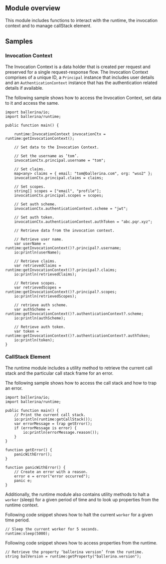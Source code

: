 ## Module overview

This module includes functions to interact with the runtime, the invocation context and to manage callStack element.

## Samples

### Invocation Context

The Invocation Context is a data holder that is created per request and preserved for a single request-response flow.
The Invocation Context comprises of a unique ID, a `Principal` instance that includes user details and an 
 `AuthenticationContext` instance that has the authentication related details if available.
 
 The following sample shows how to access the Invocation Context, set data to it and access the same.
 ```ballerina
 import ballerina/io;
 import ballerina/runtime;
 
 public function main() {
 
     runtime:InvocationContext invocationCtx = runtime:getInvocationContext();
 
     // Set data to the Invocation Context.
 
     // Set the username as ‘tom’.
     invocationCtx.principal.username = "tom";
 
     // Set claims.
     map<any> claims = { email: "tom@ballerina.com", org: "wso2" };
     invocationCtx.principal.claims = claims;
 
     // Set scopes.
     string[] scopes = ["email", "profile"];
     invocationCtx.principal.scopes = scopes;
 
     // Set auth scheme.
     invocationCtx.authenticationContext.scheme = "jwt";
 
     // Set auth token.
     invocationCtx.authenticationContext.authToken = "abc.pqr.xyz";
 
     // Retrieve data from the invocation context.
 
     // Retrieve user name.
     var userName = runtime:getInvocationContext()?.principal?.username;
     io:println(userName);
 
     // Retrieve claims.
     var retrievedClaims = runtime:getInvocationContext()?.principal?.claims;
     io:println(retrievedClaims);
 
     // Retrieve scopes.
     var retrievedScopes = runtime:getInvocationContext()?.principal?.scopes;
     io:println(retrievedScopes);
 
     // retrieve auth scheme.
     var authScheme = runtime:getInvocationContext()?.authenticationContext?.scheme;
     io:println(authScheme);
 
     // Retrieve auth token.
     var token = runtime:getInvocationContext()?.authenticationContext?.authToken;
     io:println(token);
 }
 ```

### CallStack Element

The runtime module includes a utility method to retrieve the current call stack and the particular call stack frame for
 an error. 

The following sample shows how to access the call stack and how to trap an error.

```ballerina
import ballerina/io;
import ballerina/runtime;

public function main() {
    // Print the current call stack.
    io:println(runtime:getCallStack());
    var errorMessage = trap getError();
    if (errorMessage is error) {
        io:println(errorMessage.reason());
    }
}

function getError() {
    panicWithError();
}

function panicWithError() {
    // Create an error with a reason.
    error e = error("error occurred");
    panic e;
}
```

Additionally, the runtime module also contains utility methods to halt a `worker` (sleep) for a given period of time
  and to look up properties from the runtime context.

Following code snippet shows how to halt the current `worker` for a given time period.
```ballerina
// Sleep the current worker for 5 seconds.
runtime:sleep(5000);
```

Following code snippet shows how to access properties from the runtime. 
```ballerina
// Retrieve the property ‘ballerina version’ from the runtime.
string balVersion = runtime:getProperty("ballerina.version");
```
